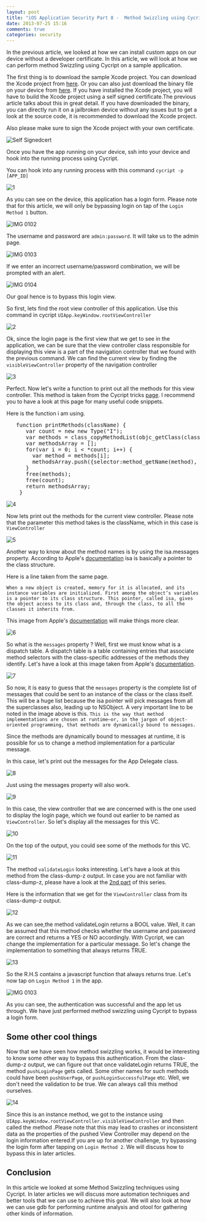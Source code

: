 ```yaml
---
layout: post
title: "iOS Application Security Part 8 -  Method Swizzling using Cycript"
date: 2013-07-25 15:16
comments: true
categories: security
---
```

In the previous article, we looked at how we can install custom apps on our device without a developer certificate. In this article, we will look at how we can perform method Swizzling using Cycript on a sample application.

The first thing is to download the sample Xcode project. You can download the Xcode project from [here](https://dl.dropboxusercontent.com/u/34557464/MethodSwizzlingDemo.zip). Or you can also just download the binary file on your device from [here](https://dl.dropboxusercontent.com/u/34557464/MethodSwizzlingDemo.ipa). If you have installed the Xcode project, you will have to build the Xcode project using a self signed certificate.The previous article talks about this in great detail. If you have downloaded the binary, you can directly run it on a jailbroken device without any issues but to get a look at the source code, it is recommended to download the Xcode project.

<!-- more -->

Also please make sure to sign the Xcode project with your own certificate.

![Self Signedcert]({{site.baseurl}}/images/posts/ios8/Self-signedcert.png)

Once you have the app running on your device, ssh into your device and hook into the running process using Cycript.

You can hook into any running process with this command `cycript -p [APP_ID]`

![1]({{site.baseurl}}/images/posts/ios8/1.png)

As you can see on the device, this application has a login form. Please note that for this article, we will only be bypassing login on tap of the `Login Method 1` button.

![IMG 0102]({{site.baseurl}}/images/posts/ios8/IMG_0102.PNG)

The username and password are `admin:password`. It will take us to the admin page.

![IMG 0103]({{site.baseurl}}/images/posts/ios8/IMG_0103.PNG)

If we enter an incorrect username/password combination, we will be prompted with an alert.

![IMG 0104]({{site.baseurl}}/images/posts/ios8/IMG_0104.PNG)

Our goal hence is to bypass this login view.

So first, lets find the root view controller of this application. Use this command in cycript `UIApp.keyWindow.rootViewController`

![2]({{site.baseurl}}/images/posts/ios8/2.png)

Ok, since the login page is the first view that we get to see in the application, we can be sure that the view controller class responsible for displaying this view is a part of the navigation controller that we found with the previous command. We can find the current view by finding the `visibleViewController` property of the navigation controller

![3]({{site.baseurl}}/images/posts/ios8/3.png)

Perfect. Now let's write a function to print out all the methods for this view controller. This method is taken from the Cycript tricks [page](http://iphonedevwiki.net/index.php/Cycript_Tricks). I recommend you to have a look at this page for many useful code snippets.

Here is the function i am using.

<pre>	function printMethods(className) {
	  var count = new new Type("I");
	  var methods = class_copyMethodList(objc_getClass(className), count);
	  var methodsArray = [];
	  for(var i = 0; i < *count; i++) {
	    var method = methods[i];
	    methodsArray.push({selector:method_getName(method), implementation:method_getImplementation(method)});
	  }
	  free(methods);
	  free(count);
	  return methodsArray;
	}
</pre>

![4]({{site.baseurl}}/images/posts/ios8/4.png)

Now lets print out the methods for the current view controller. Please note that the parameter this method takes is the className, which in this case is `ViewController`

![5]({{site.baseurl}}/images/posts/ios8/5.png)

Another way to know about the method names is by using the isa.messages property. According to Apple's [documentation](http://developer.apple.com/library/ios/#DOCUMENTATION/Cocoa/Conceptual/ObjCRuntimeGuide/Articles/ocrtHowMessagingWorks.html#//apple_ref/doc/uid/TP40008048-CH104-SW1) isa is basically a pointer to the class structure.

Here is a line taken from the same page.

`When a new object is created, memory for it is allocated, and its instance variables are initialized. First among the object’s variables is a pointer to its class structure. This pointer, called isa, gives the object access to its class and, through the class, to all the classes it inherits from.`

This image from Apple's [documentation](http://developer.apple.com/library/ios/#DOCUMENTATION/Cocoa/Conceptual/ObjCRuntimeGuide/Articles/ocrtHowMessagingWorks.html#//apple_ref/doc/uid/TP40008048-CH104-SW1) will make things more clear.

![6]({{site.baseurl}}/images/posts/ios8/6.png)

So what is the `messages` property ? Well, first we must know what is a dispatch table. A dispatch table is a table containing entries that associate method selectors with the class-specific addresses of the methods they identify. Let's have a look at this image taken from Apple's [documentation](http://developer.apple.com/library/ios/#DOCUMENTATION/Cocoa/Conceptual/ObjCRuntimeGuide/Articles/ocrtHowMessagingWorks.html#//apple_ref/doc/uid/TP40008048-CH104-SW1).

![7]({{site.baseurl}}/images/posts/ios8/7.png)

So now, it is easy to guess that the `messages` property is the complete list of messages that could be sent to an instance of the class or the class itself. This will be a huge list because the isa pointer will pick messages from all the superclasses also, leading up to NSObject. A very important line to be noted in the image above is this. `This is the way that method implementations are chosen at runtime—or, in the jargon of object-oriented programming, that methods are dynamically bound to messages.`

Since the methods are dynamically bound to messages at runtime, it is possible for us to change a method implementation for a particular message.

In this case, let's print out the messages for the App Delegate class.

![8]({{site.baseurl}}/images/posts/ios8/8.png)

Just using the messages property will also work.

![9]({{site.baseurl}}/images/posts/ios8/9.png)

In this case, the view controller that we are concerned with is the one used to display the login page, which we found out earlier to be named as `ViewController`. So let's display all the messages for this VC.

![10]({{site.baseurl}}/images/posts/ios8/10.png)

On the top of the output, you could see some of the methods for this VC.

![11]({{site.baseurl}}/images/posts/ios8/11.png)

The method `validateLogin` looks interesting. Let's have a look at this method from the class-dump-z output. In case you are not familiar with class-dump-z, please have a look at the [2nd part](http://resources.infosecinstitute.com/ios-application-security-part-2-getting-class-information-of-ios-apps/) of this series.

Here is the information that we get for the `ViewController` class from its class-dump-z output.

![12]({{site.baseurl}}/images/posts/ios8/12.png)

As we can see,the method validateLogin returns a BOOL value. Well, it can be assumed that this method checks whether the username and password are correct and returns a YES or NO accordingly. With Cycript, we can change the implementation for a particular message. So let's change the implementation to something that always returns TRUE.

![13]({{site.baseurl}}/images/posts/ios8/13.png)

So the R.H.S contains a javascript function that always returns true. Let's now tap on `Login Method 1` in the app.

![IMG 0103]({{site.baseurl}}/images/posts/ios8/IMG_0103.PNG)

As you can see, the authentication was successful and the app let us through. We have just performed method swizzling using Cycript to bypass a login form.

## Some other cool things

Now that we have seen how method swizzling works, it would be interesting to know some other way to bypass this authentication. From the class-dump-z output, we can figure out that once validateLogin returns TRUE, the method `pushLoginPage` gets called. Some other names for such methods could have been `pushUserPage`, or `pushLoginSuccessfulPage` etc. Well, we don't need the validation to be true. We can always call this method ourselves.

![14]({{site.baseurl}}/images/posts/ios8/14.png)

Since this is an instance method, we got to the instance using `UIApp.keyWindow.rootViewController.visibleViewController` and then called the method .Please note that this may lead to crashes or inconsistent data as the properties of the pushed View Controller may depend on the login information entered.If you are up for another challenge, try bypassing the login form after tapping on `Login Method 2`. We will discuss how to bypass this in later articles.

## Conclusion

In this article we looked at some Method Swizzling techniques using Cycript. In later articles we will discuss more automation techniques and better tools that we can use to achieve this goal. We will also look at how we can use gdb for performing runtime analysis and otool for gathering other kinds of information.